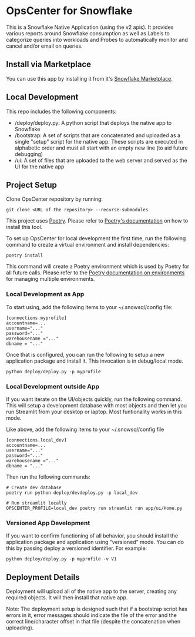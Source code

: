 # OpsCenter for Snowflake

This is a Snowflake Native Application (using the v2 apis). It provides various reports around Snowflake consumption as well as Labels to categorize queries into workloads and Probes to automatically monitor and cancel and/or email on queries.


## Install via Marketplace

You can use this app by installing it from it's [Snowflake Marketplace](https://app.snowflake.com/marketplace/listing/GZTYZT5BVO).

## Local Development

This repo includes the following components:

* /deploy/deploy.py: A python script that deploys the native app to Snowflake
* /bootstrap: A set of scripts that are concatenated and uploaded as a single "setup" script for the native app. These scripts are executed in alphabetic order and must all start with an empty new line (to aid future debugging)
* /ui: A set of files that are uploaded to the web server and served as the UI for the native app

## Project Setup

Clone OpsCenter repository by running:

```
git clone <URL of the repository> --recurse-submodules
```

This project uses [Poetry](https://python-poetry.org/). Please refer to [Poetry's documentation](https://python-poetry.org/docs/#installation)
on how to install this tool.

To set up OpsCenter for local development the first time, run the following command to create a virtual environment and install dependencies:

```
poetry install
```

This command will create a Poetry environment which is used by Poetry for all future calls. Please refer
to the [Poetry documentation on environments](https://python-poetry.org/docs/managing-environments/)
for managing multiple environments.

### Local Development as App
To start using, add the following items to your ~/.snowsql/config file:

```
[connections.myprofile]
accountname=...
username="..."
password="..."
warehousename ="..."
dbname = "..."
```

Once that is configured, you can run the following to setup a new application package and install it. This invocation is in debug/local mode.
```
python deploy/deploy.py -p myprofile
```

### Local Development outside App
If you want iterate on the UI/objects quickly, run the following command. This will setup a development database with most objects and then let you run Streamlit
from your desktop or laptop. Most funtionality works in this mode.

Like above, add the following items to your ~/.snowsql/config file

```
[connections.local_dev]
accountname=...
username="..."
password="..."
warehousename ="..."
dbname = "..."
```

Then run the following commands:
```
# Create dev database
poetry run python deploy/devdeploy.py -p local_dev

# Run streamlit locally
OPSCENTER_PROFILE=local_dev poetry run streamlit run app/ui/Home.py
```

### Versioned App Development
If you want to confirm functioning of all behavior, you should install the application package and application using "versioned" mode. You can do this by passing deploy a versioned
identifier. For example:

```
python deploy/deploy.py -p myprofile -v V1
```


## Deployment Details

Deployment will upload all of the native app to the server, creating any required objects.
It will then install that native app.

Note: The deployment setup is designed such that if a
bootstrap script has errors in it, error messages should indicate the file of the error
and the correct line/character offset in that file (despite the concatenation when uploading).
